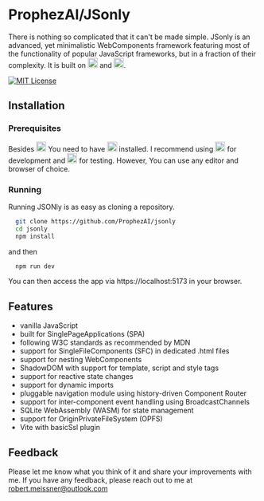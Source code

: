 
# ProphezAI/JSonly

There is nothing so complicated that it can't be made simple. JSonly is an advanced, yet minimalistic WebComponents framework featuring most of the functionality of popular JavaScript frameworks, but in a fraction of their complexity. It is built on <a title="Vite" href="https://vitejs.dev"><img height="20" alt="Vitejs-logo" src="https://vitejs.dev/logo.svg"></a> and <a title="SQLite" href="https://sqlite.org/wasm"><img height="20" alt="SQLite-logo" src="https://sqlite.org/images/sqlite370_banner.gif"></a>.

[![MIT License](https://img.shields.io/badge/License-MIT-green.svg)](https://choosealicense.com/licenses/mit/)

## Installation

### Prerequisites

Besides <a title="git" href="https://git-scm.com"><img height="20" alt="GIT-logo" src="https://git-scm.com/images/logo@2x.png"></a> You need to have <a title="NodeJS" href="https://nodejs.org"><img height="20" alt="NodeJS-logo" src="https://www.vectorlogo.zone/logos/nodejs/nodejs-ar21.svg"></a> installed. I recommend using <a title="VSCodium" href="https://vscodium.com"><img height="20" alt="VSCodium-logo" src="https://vscodium.com/img/codium_cnl.svg"></a> for development and <a title="chromium" href="https://www.chromium.org/getting-involved/dev-channel/"><img height="20" alt="Chromium-logo" src="https://www.chromium.org/_assets/icon-chromium-96.png"></a> for testing. However, You can use any editor and browser of choice.

### Running 

Running JSONly is as easy as cloning a repository.

```bash
  git clone https://github.com/ProphezAI/jsonly
  cd jsonly
  npm install
```
and then

```bash
  npm run dev
```

You can then access the app via https://localhost:5173 in your browser.

## Features

- vanilla JavaScript
- built for SinglePageApplications (SPA)
- following W3C standards as recommended by MDN
- support for SingleFileComponents (SFC) in dedicated .html files
- support for nesting WebComponents
- ShadowDOM with support for template, script and style tags
- support for reactive state changes
- support for dynamic imports
- pluggable navigation module using history-driven Component Router
- support for inter-component event handling using BroadcastChannels
- SQLite WebAssembly (WASM) for state management
- support for OriginPrivateFileSystem (OPFS)
- Vite with basicSsl plugin

## Feedback

Please let me know what you think of it and share your improvements with me. If you have any feedback, please reach out to me at robert.meissner@outlook.com
